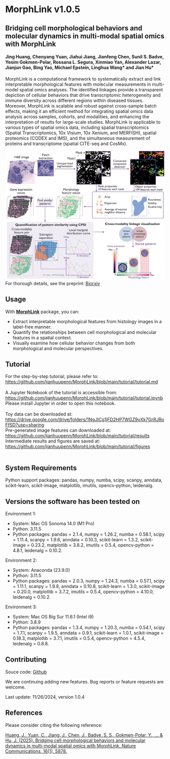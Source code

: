 # MorphLink  v1.0.5

## Bridging cell morphological behaviors and molecular dynamics in multi-modal spatial omics with MorphLink


#### Jing Huang, Chenyang Yuan, Jiahui Jiang, Jianfeng Chen, Sunil S. Badve, Yesim Gokmen-Polar, Rossana L. Segura, Xinmiao Yan, Alexander Lazar, Jianjun Gao, Bing Yao, Michael Epstein, Linghua Wang* and Jian Hu*

MorphLink is a computational framework to systematically extract and link interpretable morphological features with molecular measurements in multi-model spatial omics analyses. The identified linkages provide a transparent depiction of cellular behaviors that drive transcriptomic heterogeneity and immune diversity across different regions within diseased tissues. Moreover, MorphLink is scalable and robust against cross-sample batch effects, making it an efficient method for integrating spatial omics data analysis across samples, cohorts, and modalities, and enhancing the interpretation of results for large-scale studies. MorphLink is applicable to various types of spatial omics data, including spatial transcriptomics (Spatial Transcriptomics, 10x Visium, 10x Xenium, and MERFISH), spatial proteomics (CODEX and IMS), and the simultaneous measurement of proteins and transcriptome (spatial CITE-seq and CosMx). 

![MorphLink workflow](docs/asserts/images/workflow.jpg)
<br>
For thorough details, see the preprint: [Biorxiv](https://www.biorxiv.org/content/10.1101/2024.08.24.609528v1)
<br>

## Usage

With [**MorphLink**](https://github.com/jianhuupenn/MorphLink) package, you can:

- Extract interpretable morphological features from histology images in a label-free manner.
- Quantify the relationships between cell morphological and molecular features in a spatial context.
- Visually examine how cellular behavior changes from both morphological and molecular perspectives.


## Tutorial

For the step-by-step tutorial, please refer to: 
<br>
https://github.com/jianhuupenn/MorphLink/blob/main/tutorial/tutorial.md
<br>
<br>
A Jupyter Notebook of the tutorial is accessible from: 
<br>
https://github.com/jianhuupenn/MorphLink/blob/main/tutorial/tutorial.ipynb
<br>
Please install Jupyter in order to open this notebook.
<br>
<br>
Toy data can be downloaded at: 
<br>
https://drive.google.com/drive/folders/1NgJICg1jFD2HP7WGZ9vXk7GrRJRoFfSD?usp=sharing
<br>
Pre-generated image features can downloaded at:
<br>
https://github.com/jianhuupenn/MorphLink/blob/main/tutorial/results
<br>
Intermediate results and figures are saved at:
<br>
https://github.com/jianhuupenn/MorphLink/blob/main/tutorial/figures
<br>
<br>

## System Requirements
Python support packages: pandas, numpy, numba, scipy, scanpy, anndata, scikit-learn, scikit-image, matplotlib, imutils, opencv-python, leidenalg.

## Versions the software has been tested on
Environment 1:
- System: Mac OS Sonoma 14.0 (M1 Pro)
- Python: 3.11.5
- Python packages: pandas = 2.1.4, numpy = 1.26.2, numba = 0.58.1, scipy = 1.11.4, scanpy = 1.9.6, anndata = 0.10.3, scikit-learn = 1.3.2, scikit-image = 0.23.2, matplotlib = 3.8.2, imutils = 0.5.4, opencv-python = 4.8.1, leidenalg = 0.10.2.

Environment 2:
- System: Anaconda (23.9.0)
- Python: 3.11.5
- Python packages: pandas = 2.0.3, numpy = 1.24.3, numba = 0.57.1, scipy = 1.11.1, scanpy = 1.9.8, anndata = 0.10.8, scikit-learn = 1.3.0, scikit-image = 0.20.0, matplotlib = 3.7.2, imutils = 0.5.4, opencv-python = 4.10.0, leidenalg = 0.10.2.

Environment 3: 
- System: Mac OS Big Sur 11.6.1 (Intel i9)
- Python: 3.8.9
- Python packages: pandas = 1.3.4, numpy = 1.20.3, numba = 0.54.1, scipy = 1.7.1, scanpy = 1.9.5, anndata = 0.9.1, scikit-learn = 1.0.1, scikit-image = 0.18.3, matplotlib = 3.7.1, imutils = 0.5.4, opencv-python = 4.5.4, leidenalg = 0.8.8.


## Contributing

Souce code: [Github](https://github.com/jianhuupenn/MorphLink)  

We are continuing adding new features. Bug reports or feature requests are welcome. 

Last update: 11/26/2024, version 1.0.4



## References

Please consider citing the following reference:

[Huang, J., Yuan, C., Jiang, J., Chen, J., Badve, S. S., Gokmen-Polar, Y., ... & Hu, J. (2025). Bridging cell morphological behaviors and molecular dynamics in multi-modal spatial omics with MorphLink. Nature Communications, 16(1), 5878.](https://doi.org/10.1038/s41467-025-61142-0)  

<br>
